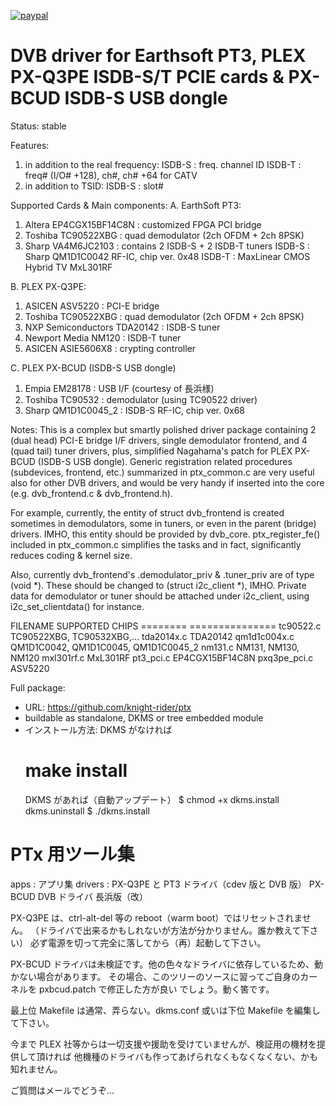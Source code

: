[![paypal](https://www.paypalobjects.com/en_US/i/btn/btn_donateCC_LG.gif)](https://www.paypal.com/cgi-bin/webscr?cmd=_s-xclick&hosted_button_id=MX5ZFYH5XH7GS)

DVB driver for Earthsoft PT3, PLEX PX-Q3PE ISDB-S/T PCIE cards & PX-BCUD ISDB-S USB dongle
==========================================================================================

Status: stable

Features:
1. in addition to the real frequency:
	ISDB-S : freq. channel ID
	ISDB-T : freq# (I/O# +128), ch#, ch# +64 for CATV
2. in addition to TSID:
	ISDB-S : slot#

Supported Cards & Main components:
A. EarthSoft PT3:
1. Altera	EP4CGX15BF14C8N	: customized FPGA PCI bridge
2. Toshiba	TC90522XBG	: quad demodulator (2ch OFDM + 2ch 8PSK)
3. Sharp	VA4M6JC2103	: contains 2 ISDB-S + 2 ISDB-T tuners
	ISDB-S : Sharp QM1D1C0042 RF-IC, chip ver. 0x48
	ISDB-T : MaxLinear CMOS Hybrid TV MxL301RF

B. PLEX PX-Q3PE:
1. ASICEN	ASV5220		: PCI-E bridge
2. Toshiba	TC90522XBG	: quad demodulator (2ch OFDM + 2ch 8PSK)
3. NXP Semiconductors TDA20142	: ISDB-S tuner
4. Newport Media NM120		: ISDB-T tuner
5. ASICEN	ASIE5606X8	: crypting controller

C. PLEX PX-BCUD (ISDB-S USB dongle)
1. Empia	EM28178		: USB I/F (courtesy of 長浜様)
2. Toshiba	TC90532		: demodulator (using TC90522 driver)
3. Sharp	QM1D1C0045_2	: ISDB-S RF-IC, chip ver. 0x68

Notes:
This is a complex but smartly polished driver package containing 2 (dual head)
PCI-E bridge I/F drivers, single demodulator frontend, and 4 (quad tail) tuner drivers,
plus, simplified Nagahama's patch for PLEX PX-BCUD (ISDB-S USB dongle).
Generic registration related procedures (subdevices, frontend, etc.) summarized in
ptx_common.c are very useful also for other DVB drivers, and would be very handy if
inserted into the core (e.g. dvb_frontend.c & dvb_frontend.h).

For example, currently, the entity of struct dvb_frontend is created sometimes in
demodulators, some in tuners, or even in the parent (bridge) drivers. IMHO, this entity
should be provided by dvb_core. ptx_register_fe() included in ptx_common.c simplifies
the tasks and in fact, significantly reduces coding & kernel size.

Also, currently dvb_frontend's .demodulator_priv & .tuner_priv are of type (void *).
These should be changed to (struct i2c_client *), IMHO. Private data for demodulator
or tuner should be attached under i2c_client, using i2c_set_clientdata() for instance.

FILENAME	SUPPORTED CHIPS
========	===============
tc90522.c	TC90522XBG, TC90532XBG,...
tda2014x.c	TDA20142
qm1d1c004x.c	QM1D1C0042, QM1D1C0045, QM1D1C0045_2
nm131.c		NM131, NM130, NM120
mxl301rf.c	MxL301RF
pt3_pci.c	EP4CGX15BF14C8N
pxq3pe_pci.c	ASV5220

Full package:
- URL:	https://github.com/knight-rider/ptx
- buildable as standalone, DKMS or tree embedded module
- インストール方法:
	DKMS がなければ
	# make install
	DKMS があれば（自動アップデート）
	$ chmod +x dkms.install dkms.uninstall
	$ ./dkms.install

PTx 用ツール集
============
apps   	:	アプリ集
drivers	:	PX-Q3PE と PT3 ドライバ（cdev 版と DVB 版）
		PX-BCUD DVB ドライバ 長浜版（改）

PX-Q3PE は、ctrl-alt-del 等の reboot（warm boot）ではリセットされません。
（ドライバで出来るかもしれないが方法が分かりません。誰か教えて下さい）
必ず電源を切って完全に落してから（再）起動して下さい。

PX-BCUD ドライバは未検証です。他の色々なドライバに依存しているため、動かない場合があります。
その場合、このツリーのソースに習ってご自身のカーネルを pxbcud.patch で修正した方が良い
でしょう。動く筈です。

最上位 Makefile は通常、弄らない。dkms.conf 或いは下位 Makefile を編集して下さい。

今まで PLEX 社等からは一切支援や援助を受けていませんが、検証用の機材を提供して頂ければ
他機種のドライバも作ってあげられなくもなくなくない、かも知れません。

ご質問はメールでどうぞ...